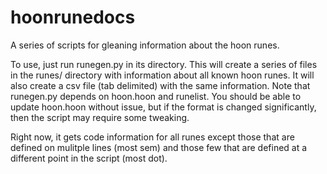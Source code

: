 hoonrunedocs
============

A series of scripts for gleaning information about the hoon runes.

To use, just run runegen.py in its directory.  This will create a series of files in the runes/ directory with information about all known hoon runes.  It will also create a csv file (tab delimited) with the same information.  Note that runegen.py depends on hoon.hoon and runelist.  You should be able to update hoon.hoon without issue, but if the format is changed significantly, then the script may require some tweaking.

Right now, it gets code information for all runes except those that are defined on mulitple lines (most sem) and those few that are defined at a different point in the script (most dot).

